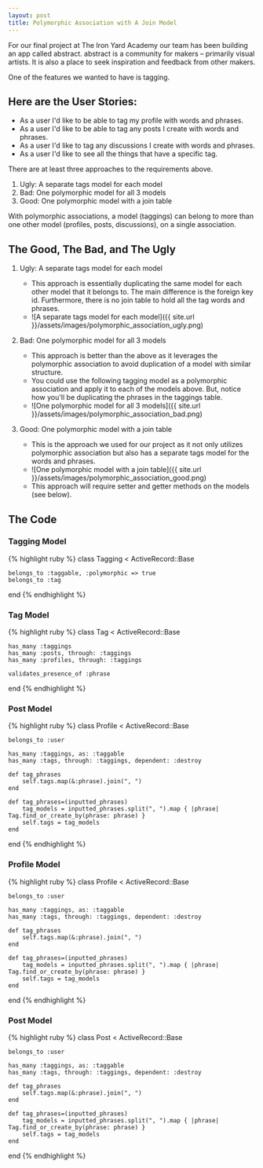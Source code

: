```yaml
---
layout: post
title: Polymorphic Association with A Join Model
---
```

For our final project at The Iron Yard Academy our team has been building an app called abstract. abstract is a community for makers – primarily visual artists. It is also a place to seek inspiration and feedback from other makers. 

One of the features we wanted to have is tagging. 

## Here are the User Stories:

* As a user I'd like to be able to tag my profile with words and phrases.
* As a user I'd like to be able to tag any posts I create with words and phrases.
* As a user I'd like to tag any discussions I create with words and phrases.
* As a user I'd like to see all the things that have a specific tag.

There are at least three approaches to the requirements above. 

1. Ugly: A separate tags model for each model
2. Bad: One polymorphic model for all 3 models
3. Good: One polymorphic model with a join table

With polymorphic associations, a model (taggings) can belong to more than one other model (profiles, posts, discussions), on a single association.

## The Good, The Bad, and The Ugly

1. Ugly: A separate tags model for each model

	* This approach is essentially duplicating the same model for each other model that it belongs to. The main difference is the foreign key id. Furthermore, there is no join table to hold all the tag words and phrases.
	* ![A separate tags model for each model]({{ site.url }}/assets/images/polymorphic_association_ugly.png)

2. Bad: One polymorphic model for all 3 models

	* This approach is better than the above as it leverages the polymorphic association to avoid duplication of a model with similar structure. 
	* You could use the following tagging model as a polymorphic association and apply it to each of the models above. But, notice how you'll be duplicating the phrases in the taggings table. 
	* ![One polymorphic model for all 3 models]({{ site.url }}/assets/images/polymorphic_association_bad.png)

3. Good: One polymorphic model with a join table

	* This is the approach we used for our project as it not only utilizes polymorphic association but also has a separate tags model for the words and phrases.
	* ![One polymorphic model with a join table]({{ site.url }}/assets/images/polymorphic_association_good.png)
	* This approach will require setter and getter methods on the models (see below).

## The Code

### Tagging Model

{% highlight ruby %}
class Tagging < ActiveRecord::Base

	belongs_to :taggable, :polymorphic => true
	belongs_to :tag

end
{% endhighlight %}

### Tag Model

{% highlight ruby %}
class Tag < ActiveRecord::Base

	has_many :taggings
	has_many :posts, through: :taggings
	has_many :profiles, through: :taggings
  
	validates_presence_of :phrase

end
{% endhighlight %}

### Post Model

{% highlight ruby %}
class Profile < ActiveRecord::Base

	belongs_to :user
	
	has_many :taggings, as: :taggable
	has_many :tags, through: :taggings, dependent: :destroy

	def tag_phrases
   		self.tags.map(&:phrase).join(", ")
  	end

  	def tag_phrases=(inputted_phrases)
   		tag_models = inputted_phrases.split(", ").map { |phrase| Tag.find_or_create_by(phrase: phrase) }
   		self.tags = tag_models
  	end

end
{% endhighlight %}

### Profile Model

{% highlight ruby %}
class Profile < ActiveRecord::Base

	belongs_to :user
	
	has_many :taggings, as: :taggable
	has_many :tags, through: :taggings, dependent: :destroy

	def tag_phrases
   		self.tags.map(&:phrase).join(", ")
  	end

  	def tag_phrases=(inputted_phrases)
    	tag_models = inputted_phrases.split(", ").map { |phrase| Tag.find_or_create_by(phrase: phrase) }
   		self.tags = tag_models
  	end

end
{% endhighlight %}

### Post Model

{% highlight ruby %}
class Post < ActiveRecord::Base

	belongs_to :user

	has_many :taggings, as: :taggable
	has_many :tags, through: :taggings, dependent: :destroy
	
  	def tag_phrases
   		self.tags.map(&:phrase).join(", ")
  	end

  	def tag_phrases=(inputted_phrases)
   		tag_models = inputted_phrases.split(", ").map { |phrase| Tag.find_or_create_by(phrase: phrase) }
   		self.tags = tag_models
  	end

end
{% endhighlight %}


